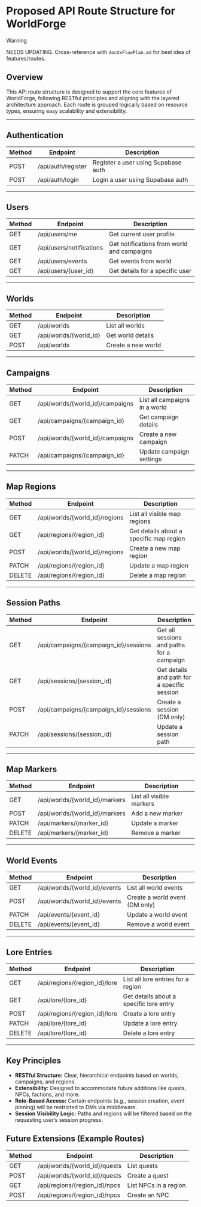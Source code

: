 # Proposed API Route Structure for WorldForge
> [!WARNING]
> NEEDS UPDATING. Cross-reference with `docUxFlowPlan.md` for best idea of features/routes.

## Overview

This API route structure is designed to support the core features of WorldForge, following RESTful principles and aligning with the layered architecture approach. Each route is grouped logically based on resource types, ensuring easy scalability and extensibility.

---

## Authentication

| Method | Endpoint          | Description                         |
| ------ | ----------------- | ----------------------------------- |
| POST   | /api/auth/register| Register a user using Supabase auth |
| POST   | /api/auth/login   | Login a user using Supabase auth    |

---

## Users

| Method | Endpoint                | Description                                |
| ------ | ----------------------  | ------------------------------------------ |
| GET    | /api/users/me           | Get current user profile                   |
| GET    | /api/users/notifications| Get notifications from world and campaigns |
| GET    | /api/users/events       | Get events from world                      |
| GET    | /api/users/{user_id}    | Get details for a specific user            |

---

## Worlds

| Method | Endpoint               | Description        |
| ------ | ---------------------- | ------------------ |
| GET    | /api/worlds            | List all worlds    |
| GET    | /api/worlds/{world_id} | Get world details  |
| POST   | /api/worlds            | Create a new world |

---

## Campaigns

| Method | Endpoint                         | Description                   |
| ------ | -------------------------------- | ----------------------------- |
| GET    | /api/worlds/{world_id}/campaigns | List all campaigns in a world |
| GET    | /api/campaigns/{campaign_id}     | Get campaign details          |
| POST   | /api/worlds/{world_id}/campaigns | Create a new campaign         |
| PATCH  | /api/campaigns/{campaign_id}     | Update campaign settings      |

---

## Map Regions

| Method | Endpoint                       | Description                             |
| ------ | ------------------------------ | --------------------------------------- |
| GET    | /api/worlds/{world_id}/regions | List all visible map regions            |
| GET    | /api/regions/{region_id}       | Get details about a specific map region |
| POST   | /api/worlds/{world_id}/regions | Create a new map region                 |
| PATCH  | /api/regions/{region_id}       | Update a map region                     |
| DELETE | /api/regions/{region_id}       | Delete a map region                     |

---

## Session Paths

| Method | Endpoint                              | Description                                 |
| ------ | ------------------------------------- | ------------------------------------------- |
| GET    | /api/campaigns/{campaign_id}/sessions | Get all sessions and paths for a campaign   |
| GET    | /api/sessions/{session_id}            | Get details and path for a specific session |
| POST   | /api/campaigns/{campaign_id}/sessions | Create a session (DM only)                  |
| PATCH  | /api/sessions/{session_id}            | Update a session path                       |

---

## Map Markers

| Method | Endpoint                       | Description              |
| ------ | ------------------------------ | ------------------------ |
| GET    | /api/worlds/{world_id}/markers | List all visible markers |
| POST   | /api/worlds/{world_id}/markers | Add a new marker         |
| PATCH  | /api/markers/{marker_id}       | Update a marker          |
| DELETE | /api/markers/{marker_id}       | Remove a marker          |

---

## World Events

| Method | Endpoint                      | Description                    |
| ------ | ----------------------------- | ------------------------------ |
| GET    | /api/worlds/{world_id}/events | List all world events          |
| POST   | /api/worlds/{world_id}/events | Create a world event (DM only) |
| PATCH  | /api/events/{event_id}        | Update a world event           |
| DELETE | /api/events/{event_id}        | Remove a world event           |

---

## Lore Entries

| Method | Endpoint                      | Description                             |
| ------ | ----------------------------- | --------------------------------------- |
| GET    | /api/regions/{region_id}/lore | List all lore entries for a region      |
| GET    | /api/lore/{lore_id}           | Get details about a specific lore entry |
| POST   | /api/regions/{region_id}/lore | Create a lore entry                     |
| PATCH  | /api/lore/{lore_id}           | Update a lore entry                     |
| DELETE | /api/lore/{lore_id}           | Delete a lore entry                     |

---

## Key Principles

- **RESTful Structure:** Clear, hierarchical endpoints based on worlds, campaigns, and regions.
- **Extensibility:** Designed to accommodate future additions like quests, NPCs, factions, and more.
- **Role-Based Access:** Certain endpoints (e.g., session creation, event pinning) will be restricted to DMs via middleware.
- **Session Visibility Logic:** Paths and regions will be filtered based on the requesting user’s session progress.

## Future Extensions (Example Routes)

| Method | Endpoint                      | Description           |
| ------ | ----------------------------- | --------------------- |
| GET    | /api/worlds/{world_id}/quests | List quests           |
| POST   | /api/worlds/{world_id}/quests | Create a quest        |
| GET    | /api/regions/{region_id}/npcs | List NPCs in a region |
| POST   | /api/regions/{region_id}/npcs | Create an NPC         |
